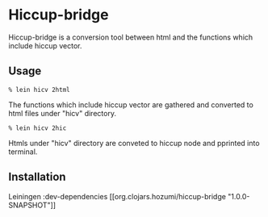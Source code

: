 # Hiccup-bridge

Hiccup-bridge is a conversion tool between html and the functions which include hiccup vector.

## Usage

    % lein hicv 2html
The functions which include hiccup vector are gathered and converted to html files under "hicv" directory.
    
    % lein hicv 2hic
Htmls under "hicv" directory are conveted to hiccup node and pprinted into terminal.
    
## Installation

Leiningen
    :dev-dependencies [[org.clojars.hozumi/hiccup-bridge "1.0.0-SNAPSHOT"]]


